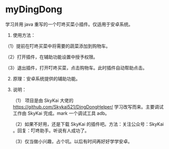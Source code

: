 # myDingDong
学习并用 java 重写的一个叮咚买菜小插件。仅适用于安卓系统。

1. 使用方法：

（1）提前在叮咚买菜中将需要的蔬菜添加到购物车。

（2）打开插件，在辅助功能设置中授予权限。

（3）退出插件，打开叮咚买菜，点击购物车。此时插件自动帮助点击。

2. 原理：安卓系统提供的辅助功能。

3. 说明：

   （1） 项目是由 SkyKai 大佬的 https://github.com/Skykai521/DingDongHelper/ 学习改写而来。主要调试工作由 SkyKai 完成。mark 一个调试工具 adb。

   （2）如果不好用，还是下载 SkyKai 的插件吧。方法：关注公众号：SkyKai 。回复：叮咚助手。听说有人成功了。

   （3）仅当做小兴趣，占个坑。以后有时间再好好学学安卓。

